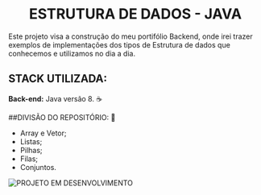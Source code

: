 <h1 align="center"> ESTRUTURA DE DADOS - JAVA </h1>

<p>Este projeto visa a construção do meu portifólio Backend, onde irei trazer exemplos de implementações dos tipos de Estrutura de dados que conhecemos e utilizamos no dia a dia.</p>

## STACK UTILIZADA:

**Back-end:** Java versão 8. :coffee:

##DIVISÃO DO REPOSITÓRIO: :open_file_folder:
- Array e Vetor;
- Listas;
- Pilhas;
- Filas;
- Conjuntos.


![PROJETO EM DESENVOLVIMENTO](http://img.shields.io/static/v1?label=STATUS&message=EM%20DESENVOLVIMENTO&color=GREEN&style=for-the-badge)
